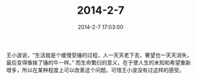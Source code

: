 ﻿---
title: "2014-2-7"
date: 2014-2-7 17:03:00
tags:
categories: 爸爸
---
王小波说，“生活就是个缓慢受锤的过程，人一天天老下去，奢望也一天天消失，最后变得像挨了锤的牛一样。” 而生命繁衍的意义，在于使人生的未知和希望重新增多，所以在某种程度上可以改善这个问题。可惜王小波没有过这样的感受。